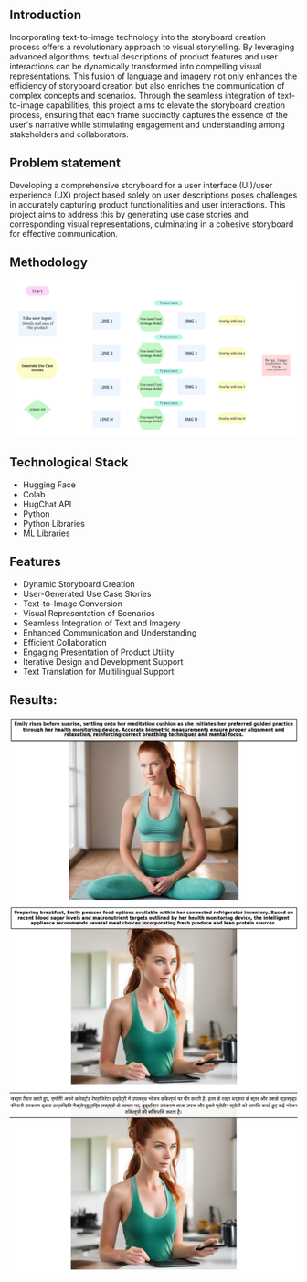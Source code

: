 <h2>Introduction</h2>
<p>Incorporating text-to-image technology into the storyboard creation process offers a revolutionary approach to visual storytelling. By leveraging advanced algorithms, textual descriptions of product features and user interactions can be dynamically transformed into compelling visual representations. This fusion of language and imagery not only enhances the efficiency of storyboard creation but also enriches the communication of complex concepts and scenarios. Through the seamless integration of text-to-image capabilities, this project aims to elevate the storyboard creation process, ensuring that each frame succinctly captures the essence of the user's narrative while stimulating engagement and understanding among stakeholders and collaborators.</p>
<h2>Problem statement</h2>
<p>Developing a comprehensive storyboard for a user interface (UI)/user experience (UX) project based solely on user descriptions poses challenges in accurately capturing product functionalities and user interactions. This project aims to address this by generating use case stories and corresponding visual representations, culminating in a cohesive storyboard for effective communication.</p>
<h2>Methodology</h2>
<img src='assets/diagram.png'>

<h2>Technological Stack</h2>
<ul>
  <li>Hugging Face</li>
  <li>Colab</li>
  <li>HugChat API</li>
  <li>Python</li>
  <li>Python Libraries</li>
  <li>ML Libraries</li>
</ul>

<h2>Features</h2>
    <ul>
        <li>Dynamic Storyboard Creation</li>
        <li>User-Generated Use Case Stories</li>
        <li>Text-to-Image Conversion</li>
        <li>Visual Representation of Scenarios</li>
        <li>Seamless Integration of Text and Imagery</li>
        <li>Enhanced Communication and Understanding</li>
        <li>Efficient Collaboration</li>
        <li>Engaging Presentation of Product Utility</li>
        <li>Iterative Design and Development Support</li>
        <li>Text Translation for Multilingual Support</li>
    </ul>

<h2>Results:</h2>
<img src='assets/s1.png'>
<img src='assets/s2e.png'>
<img src='assets/s2h.png'>


